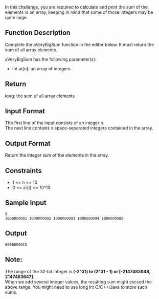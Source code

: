 In this challenge, you are required to calculate and print the sum of the elements in an array, keeping in mind that some of those integers may be quite large.

## Function Description

Complete the aVeryBigSum function in the editor below. It must return the sum of all array elements.

aVeryBigSum has the following parameter(s):

- int ar[n]: an array of integers .

## Return

long: the sum of all array elements

## Input Format

The first line of the input consists of an integer n.<br>
The next line contains n space-separated integers contained in the array.

## Output Format

Return the integer sum of the elements in the array.

## Constraints
- 1 <= n <= 10
- 0 <= ar[i] <= 10^10

## Sample Input
    
    5
    1000000001 1000000002 1000000003 1000000004 1000000005

## Output
    
    5000000015

## Note:

The range of the 32-bit integer is **(-2^31) to (2^31 - 1) or [-2147483648, 2147483647]**.<br>
When we add several integer values, the resulting sum might exceed the above range. You might need to use long int C/C++/Java to store such sums.